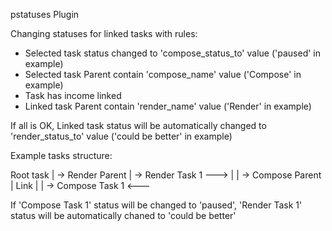 pstatuses Plugin

Changing statuses for linked tasks with rules:
- Selected task status changed to 'compose_status_to' value ('paused' in example)
- Selected task Parent contain 'compose_name' value ('Compose' in example)
- Task has income linked
- Linked task Parent contain 'render_name' value ('Render' in example)

If all is OK, Linked task status will be automatically changed to 'render_status_to' value ('could be better' in example)

Example tasks structure:

Root task
	|
	-> Render Parent
		|
		-> Render Task 1	--->
	|							|
	-> Compose Parent			|	Link
		|						|
		-> Compose Task 1	<---
		
If 'Compose Task 1' status will be changed to 'paused', 'Render Task 1' status will be automatically chaned to 'could be better'